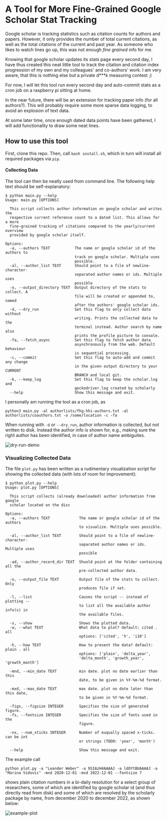 # A Tool for More Fine-Grained Google Scholar Stat Tracking
Google scholar is tracking statistics such as citation counts for authors and papers. However, it only provides the number of total current citations, as well as the total citations of the current and past year. As someone who likes to watch lines go up, this was not enough *fine grained* info for me.

Knowing that google scholar updates its stats page every second day, I have thus created this neat little tool to track the citation and citation index progression of my own and my colleagues' and co-authors' work. I am very aware, that this is nothing else but a private d***k measuring contest ;)

For now, I will let this tool run every second day and auto-commit stats as a cron job on a raspberry pi sitting at home.

In the near future, there will be an extension for tracking paper info (for all authors?). This will probably require some more sparse data logging, to avoid an explosion of text data.

At some later time, once enough dated data points have been gathered, I will add functionality to draw some neat lines.

## How to use this tool
First, clone this repo. Then, call `bash install.sh`, which in turn will install all required packages via `pip`.

#### Collecting Data
The tool can then be neatly used from command line. The following help text should be self-explanatory:

```
$ python main.py --help
Usage: main.py [OPTIONS]

  This script collects author information on google scholar and writes the
  respective current reference count to a dated list. This allows for a more
  fine-grained tracking of citations compared to the yearly/current overview
  provided by google scholar itself.

Options:
  -a, --authors TEXT           The name or google scholar id of the authors to
                               track on google scholar. Multiple uses
                               possible.
  -al, --author_list TEXT      Should point to a file of newline-character-
                               separated author names or ids. Multiple uses
                               possible
  -o, --output_directory TEXT  Output directory of the stats to collect. A
                               file will be created or appended to, named
                               after the authors' google scholar ids.
  -d, --dry_run                Set this flag to only collect data without
                               writing. Prints the collected data to the
                               terminal instead. Author search by name also
                               prints the profile picture to console.
  -fa, --fetch_async           Set this flag to fetch author data
                               asynchronously from the web. Default behaviour
                               is sequential processing.
  -c, --commit                 Set this flag to auto-add and commit any change
                               in the given output directory to your CURRENT
                               BRANCH and local git.
  -k, --keep_log               Set this flag to keep the scholar.log and
                               geckodriver.log created by scholarly
  --help                       Show this message and exit.
```

I personally am running the tool as a cron job, as
```
python3 main.py -al authorlists/fhg-hhi-authors.txt -al authorlists/coauthors.txt -o /some/location -c -fa
```

When running with `-d` or `--dry_run`, author information is collected, but not written to disk. Instead the author info is shown for, e.g., making sure the right author has been identified, in case of author name ambiguites.

![dry-run-demo](./resources/demo.gif)


### Visualizing Collected Data
The file `plot.py` has been written as a rudimentary visualization script for showing the collected data (with lots of room for improvement):

```
$ python plot.py --help
Usage: plot.py [OPTIONS]

  This script collects (already downloaded) author information from google
  scholar located on the disc

Options:
  -a, --authors TEXT             The name or google scholar id of the authors
                                 to visualize. Multiple uses possible.

  -al, --author_list TEXT        Should point to a file of newline-character-
                                 separated author names or ids. Multiple uses
                                 possible

  -ad, --author_record_dir TEXT  Shuold point at the folder containing all the
                                 pre-collected author data.

  -o, --output_file TEXT         Output file of the stats to collect. Only
                                 produces file if set.

  -l, --list                     Causes the script -- instead of plotting --
                                 to list all the available author info(s) in
                                 the available files.

  -s, --show                     Shows the plotted data.
  -w, --what TEXT                What data to plot? default: cited . all
                                 options: ['cited', 'h', 'i10']

  -h, --how TEXT                 How to present the data? default: plain . all
                                 options: ['plain', 'delta_year',
                                 'delta_month', 'growth_year', 'growth_month']

  -mnd, --min_date TEXT          min date. plot no date earlier than this
                                 date, to be given in %Y-%m-%d format.

  -mxd, --max_date TEXT          max date. plot no date later than this date,
                                 to be given in %Y-%m-%d format.

  -figs, --figsize INTEGER       Specifies the size of generated figure.
  -fs, --fontsize INTEGER        Specifies the size of fonts used in the
                                 figure.

  -nx, --num_xticks INTEGER      Number of euqually spaced x-ticks. can be int
                                 or strings (TODO: 'year', 'month')

  --help                         Show this message and exit.
```

The example call
```
python plot.py -a "Leander Weber" -a 9SIAzH4AAAAJ -a ldOYtBUAAAAJ -a "Marina Vidovic" -mnd 2020-12-01 -mxd 2022-12-01 --fontsize 7
```
shows plain citation numbers in a bi-daily resolution for a select group of researchers, some of which are identified by google scholar id (and thus directly read from disk) and some of which are resolved by the scholarly package by name, from december 2020 to december 2022, as shown below:

![example-plot](./resources/plot.png)